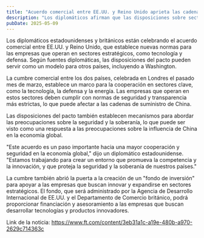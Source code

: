 ```yaml
---
title: "Acuerdo comercial entre EE.UU. y Reino Unido aprieta las cadenas de suministro de China"
description: "Los diplomáticos afirman que las disposiciones sobre sectores estratégicos del pacto pueden servir de modelo para Washington"
pubDate: 2025-05-09
---
```


Los diplomáticos estadounidenses y británicos están celebrando el acuerdo comercial entre EE.UU. y Reino Unido, que establece nuevas normas para las empresas que operan en sectores estratégicos, como tecnología y defensa. Según fuentes diplomáticas, las disposiciones del pacto pueden servir como un modelo para otros países, incluyendo a Washington.

La cumbre comercial entre los dos países, celebrada en Londres el pasado mes de marzo, establece un marco para la cooperación en sectores clave, como la tecnología, la defensa y la energía. Las empresas que operan en estos sectores deben cumplir con normas de seguridad y transparencia más estrictas, lo que puede afectar a las cadenas de suministro de China.

Las disposiciones del pacto también establecen mecanismos para abordar las preocupaciones sobre la seguridad y la soberanía, lo que puede ser visto como una respuesta a las preocupaciones sobre la influencia de China en la economía global.

"Este acuerdo es un paso importante hacia una mayor cooperación y seguridad en la economía global," dijo un diplomático estadounidense. "Estamos trabajando para crear un entorno que promueva la competencia y la innovación, y que proteja la seguridad y la soberanía de nuestros países."

La cumbre también abrió la puerta a la creación de un "fondo de inversión" para apoyar a las empresas que buscan innovar y expandirse en sectores estratégicos. El fondo, que será administrado por la Agencia de Desarrollo Internacional de EE.UU. y el Departamento de Comercio británico, podrá proporcionar financiación y asesoramiento a las empresas que buscan desarrollar tecnologías y productos innovadores.

Link de la noticia: https://www.ft.com/content/3eb31a1c-a19e-480b-a970-2629c714363c